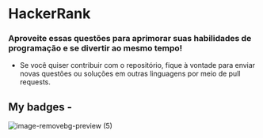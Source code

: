 # HackerRank
### Aproveite essas questões para aprimorar suas habilidades de programação e se divertir ao mesmo tempo! 
* Se você quiser contribuir com o repositório, fique à vontade para enviar novas questões ou soluções em outras linguagens por meio de pull requests.

## My badges - 
![image-removebg-preview (5)](https://user-images.githubusercontent.com/125845662/228689912-c43ed0b0-ea1b-47fa-b8c9-9c1de8d6526f.png)

